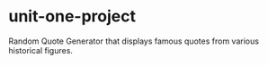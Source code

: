 # unit-one-project
Random Quote Generator that displays famous quotes from various historical figures. 
